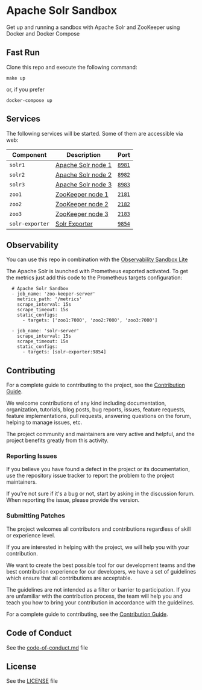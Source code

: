 # Apache Solr Sandbox

Get up and running a sandbox with Apache Solr and ZooKeeper using Docker and Docker Compose

## Fast Run

Clone this repo and execute the following command:

```
make up
```

or, if you prefer

```
docker-compose up
```

## Services

The following services will be started. Some of them are accessible via web:

| Component                                  | Description                                                 | Port      |
| ---------------------------------------    | --------------------------------------------------------    | -------------------------------    |
| `solr1`                                    | [Apache Solr node 1](https://solr.apache.org/)              | [`8981`](http://localhost:8981/) |
| `solr2`                                    | [Apache Solr node 2](https://solr.apache.org/)              | [`8982`](http://localhost:8982/) |
| `solr3`                                    | [Apache Solr node 3](https://solr.apache.org/)              | [`8983`](http://localhost:8983/) |
| `zoo1`                                     | [ZooKeeper node 1](https://zookeeper.apache.org/)           | [`2181`](http://localhost:2181/) |
| `zoo2`                                     | [ZooKeeper node 2](https://zookeeper.apache.org/)           | [`2182`](http://localhost:2182/) |
| `zoo3`                                     | [ZooKeeper node 3](https://zookeeper.apache.org/)           | [`2183`](http://localhost:2183/) |
| `solr-exporter`                            | [Solr Exporter](https://solr.apache.org/guide/7_3/monitoring-solr-with-prometheus-and-grafana.html)                  | [`9854`](http://localhost:9854/) |

## Observability

You can use this repo in combination with the [Observability Sandbox Lite](https://github.com/adriannovegil/observability-sandbox-lite)

The Apache Solr is launched with Prometheus exported activated. To get the metrics just add this code to the Prometheus targets configuration:

```
  # Apache Solr Sandbox
  - job_name: 'zoo-keeper-server'
    metrics_path: '/metrics'
    scrape_interval: 15s
    scrape_timeout: 15s
    static_configs:
      - targets: ['zoo1:7000', 'zoo2:7000', 'zoo3:7000']

  - job_name: 'solr-server'
    scrape_interval: 15s
    scrape_timeout: 15s
    static_configs:
      - targets: [solr-exporter:9854]
```

## Contributing

For a complete guide to contributing to the project, see the [Contribution Guide](CONTRIBUTING.md).

We welcome contributions of any kind including documentation, organization, tutorials, blog posts, bug reports, issues, feature requests, feature implementations, pull requests, answering questions on the forum, helping to manage issues, etc.

The project community and maintainers are very active and helpful, and the project benefits greatly from this activity.

### Reporting Issues

If you believe you have found a defect in the project or its documentation, use the repository issue tracker to report the problem to the project maintainers.

If you're not sure if it's a bug or not, start by asking in the discussion forum. When reporting the issue, please provide the version.

### Submitting Patches

The project welcomes all contributors and contributions regardless of skill or experience level.

If you are interested in helping with the project, we will help you with your contribution.

We want to create the best possible tool for our development teams and the best contribution experience for our developers, we have a set of guidelines which ensure that all contributions are acceptable.

The guidelines are not intended as a filter or barrier to participation. If you are unfamiliar with the contribution process, the team will help you and teach you how to bring your contribution in accordance with the guidelines.

For a complete guide to contributing, see the [Contribution Guide](CONTRIBUTING.md).

## Code of Conduct

See the [code-of-conduct.md](./code-of-conduct.md) file

## License

See the [LICENSE](./LICENSE) file
